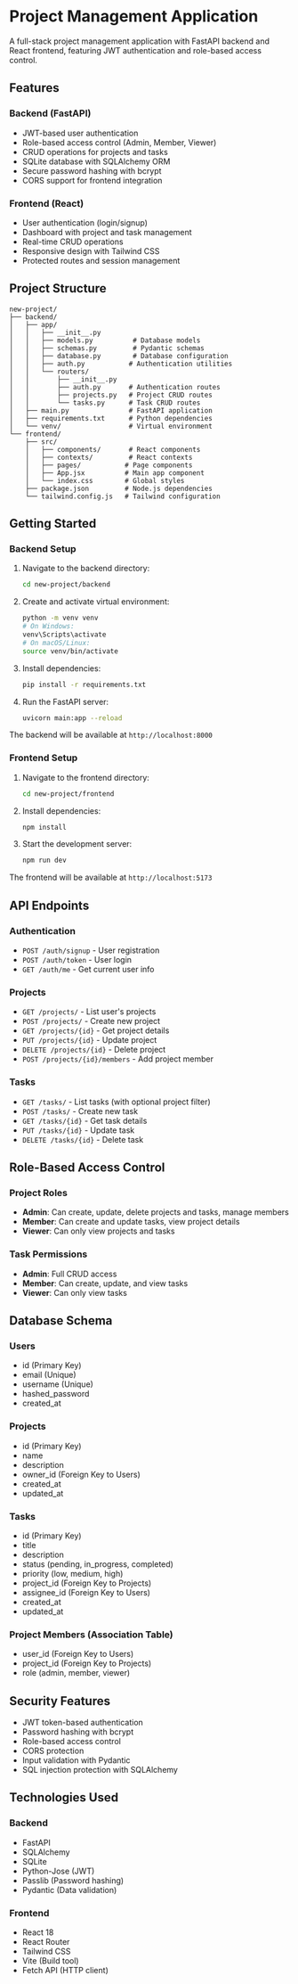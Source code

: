 # Project Management Application

A full-stack project management application with FastAPI backend and React frontend, featuring JWT authentication and role-based access control.

## Features

### Backend (FastAPI)
- JWT-based user authentication
- Role-based access control (Admin, Member, Viewer)
- CRUD operations for projects and tasks
- SQLite database with SQLAlchemy ORM
- Secure password hashing with bcrypt
- CORS support for frontend integration

### Frontend (React)
- User authentication (login/signup)
- Dashboard with project and task management
- Real-time CRUD operations
- Responsive design with Tailwind CSS
- Protected routes and session management

## Project Structure

```
new-project/
├── backend/
│   ├── app/
│   │   ├── __init__.py
│   │   ├── models.py          # Database models
│   │   ├── schemas.py         # Pydantic schemas
│   │   ├── database.py        # Database configuration
│   │   ├── auth.py           # Authentication utilities
│   │   └── routers/
│   │       ├── __init__.py
│   │       ├── auth.py       # Authentication routes
│   │       ├── projects.py   # Project CRUD routes
│   │       └── tasks.py      # Task CRUD routes
│   ├── main.py               # FastAPI application
│   ├── requirements.txt      # Python dependencies
│   └── venv/                 # Virtual environment
└── frontend/
    ├── src/
    │   ├── components/       # React components
    │   ├── contexts/         # React contexts
    │   ├── pages/           # Page components
    │   ├── App.jsx          # Main app component
    │   └── index.css        # Global styles
    ├── package.json         # Node.js dependencies
    └── tailwind.config.js   # Tailwind configuration
```

## Getting Started

### Backend Setup

1. Navigate to the backend directory:
   ```bash
   cd new-project/backend
   ```

2. Create and activate virtual environment:
   ```bash
   python -m venv venv
   # On Windows:
   venv\Scripts\activate
   # On macOS/Linux:
   source venv/bin/activate
   ```

3. Install dependencies:
   ```bash
   pip install -r requirements.txt
   ```

4. Run the FastAPI server:
   ```bash
   uvicorn main:app --reload
   ```

The backend will be available at `http://localhost:8000`

### Frontend Setup

1. Navigate to the frontend directory:
   ```bash
   cd new-project/frontend
   ```

2. Install dependencies:
   ```bash
   npm install
   ```

3. Start the development server:
   ```bash
   npm run dev
   ```

The frontend will be available at `http://localhost:5173`

## API Endpoints

### Authentication
- `POST /auth/signup` - User registration
- `POST /auth/token` - User login
- `GET /auth/me` - Get current user info

### Projects
- `GET /projects/` - List user's projects
- `POST /projects/` - Create new project
- `GET /projects/{id}` - Get project details
- `PUT /projects/{id}` - Update project
- `DELETE /projects/{id}` - Delete project
- `POST /projects/{id}/members` - Add project member

### Tasks
- `GET /tasks/` - List tasks (with optional project filter)
- `POST /tasks/` - Create new task
- `GET /tasks/{id}` - Get task details
- `PUT /tasks/{id}` - Update task
- `DELETE /tasks/{id}` - Delete task

## Role-Based Access Control

### Project Roles
- **Admin**: Can create, update, delete projects and tasks, manage members
- **Member**: Can create and update tasks, view project details
- **Viewer**: Can only view projects and tasks

### Task Permissions
- **Admin**: Full CRUD access
- **Member**: Can create, update, and view tasks
- **Viewer**: Can only view tasks

## Database Schema

### Users
- id (Primary Key)
- email (Unique)
- username (Unique)
- hashed_password
- created_at

### Projects
- id (Primary Key)
- name
- description
- owner_id (Foreign Key to Users)
- created_at
- updated_at

### Tasks
- id (Primary Key)
- title
- description
- status (pending, in_progress, completed)
- priority (low, medium, high)
- project_id (Foreign Key to Projects)
- assignee_id (Foreign Key to Users)
- created_at
- updated_at

### Project Members (Association Table)
- user_id (Foreign Key to Users)
- project_id (Foreign Key to Projects)
- role (admin, member, viewer)

## Security Features

- JWT token-based authentication
- Password hashing with bcrypt
- Role-based access control
- CORS protection
- Input validation with Pydantic
- SQL injection protection with SQLAlchemy

## Technologies Used

### Backend
- FastAPI
- SQLAlchemy
- SQLite
- Python-Jose (JWT)
- Passlib (Password hashing)
- Pydantic (Data validation)

### Frontend
- React 18
- React Router
- Tailwind CSS
- Vite (Build tool)
- Fetch API (HTTP client) 